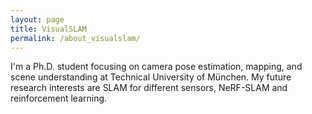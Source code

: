 ```yaml
---
layout: page
title: VisualSLAM
permalink: /about_visualslam/
---
```


I'm a Ph.D. student focusing on camera pose estimation, mapping, and scene understanding at Technical University of München. My future research interests are SLAM for different sensors, NeRF-SLAM and reinforcement learning.
